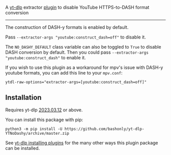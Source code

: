 A [yt-dlp](https://github.com/yt-dlp/yt-dlp) extractor [plugin](https://github.com/yt-dlp/yt-dlp#plugins) to disable YouTube HTTPS-to-DASH format conversion

---

The construction of DASH-y formats is enabled by default.

Pass `--extractor-args "youtube:construct_dash=off"` to disable it.

The `NO_DASHY_DEFAULT` class variable can also be toggled to `True` to disable DASH conversion by default. Then you could pass `--extractor-args "youtube:construct_dash"` to enable it.

If you wish to use this plugin as a workaround for mpv's issue with DASH-y youtube formats, you can add this line to your `mpv.conf`:
```
ytdl-raw-options="extractor-args=[youtube:construct_dash=off]"
```

## Installation

Requires yt-dlp [2023.03.12](https://github.com/yt-dlp/yt-dlp-nightly-builds/releases/tag/2023.03.12.091732) or above.

You can install this package with pip:
```
python3 -m pip install -U https://github.com/bashonly/yt-dlp-YTNoDashy/archive/master.zip
```

See [yt-dlp installing plugins](https://github.com/yt-dlp/yt-dlp#installing-plugins) for the many other ways this plugin package can be installed.
